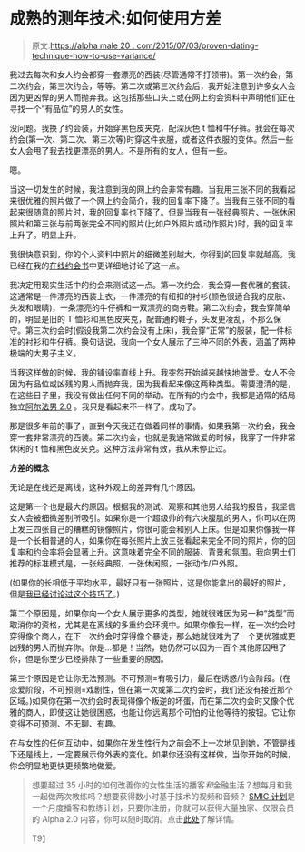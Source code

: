 # 成熟的测年技术:如何使用方差

> 原文:[https://alpha male 20 . com/2015/07/03/proven-dating-technique-how-to-use-variance/](https://alphamale20.com/2015/07/03/proven-dating-technique-how-to-use-variance/)

我过去每次和女人约会都穿一套漂亮的西装(尽管通常不打领带)。第一次约会，第二次约会，第三次约会，等等。第二次或第三次约会后，我开始注意到许多女人会因为更凶悍的男人而抛弃我。这包括那些口头上或在网上约会资料中声明他们正在寻找一个“有品位”的男人的女性。

没问题。我换了约会装，开始穿黑色皮夹克，配深灰色 t 恤和牛仔裤。我会在每次约会(第一次、第二次、第三次等)时穿这件衣服，或者这件衣服的变体。然后一些女人会甩了我去找更漂亮的男人。不是所有的女人，但有一些。

嗯。

当这一切发生的时候，我注意到我的网上约会非常有趣。当我用三张不同的我看起来很优雅的照片做了一个网上约会简介，我的回复率下降了。当我有三张不同的看起来很随意的照片时，我的回复率也下降了。但是当我有一张经典照片、一张休闲照片和第三张与前两张完全不同的照片(比如户外照片或动作照片)时，我的回复率上升了。明显上升。

我很快意识到，你的个人资料中照片的细微差别越大，你得到的回复率就越高。我已经在我的[在线约会书](http://www.onlinedatingsuccessnow.com)中更详细地讨论了这一点。

我决定用现实生活中的约会来测试这一点。第一次约会，我会穿一套优雅的套装。这通常是一件漂亮的西装上衣，一件漂亮的有纽扣的衬衫(颜色很适合我的皮肤、头发和眼睛)，一条漂亮的牛仔裤和一双漂亮的商务鞋。第二次约会，我会穿简单的，明显是旧的 T 恤衫和黑色皮夹克，配普通的鞋子，头发更凌乱，不那么保守。第三次约会时(假设我第二次约会没有上床)，我会穿“正常”的服装，配一件标准的衬衫和牛仔裤。换句话说，我向一个女人展示了三种不同的外表，涵盖了两种极端的大男子主义。

当我这样做的时候，我的铺设率直线上升。我突然开始越来越快地做爱。女人不会因为有品位或凶残的男人而抛弃我，因为我看起来像这两种类型。需要澄清的是，在这些日子里，我没有做出任何不同的举动。在所有的约会中，我都是通常的结局独立[阿尔法男 2.0](https://blackdragonblog.com/the-alpha-male-2-0/) 。我只是看起来不一样了。成功了。

那是很多年前的事了，直到今天我还在做着同样的事情。如果我第一次约会，我会穿一套非常漂亮的西装。第二次约会，也就是我通常做爱的时候，我穿了一件非常休闲的 t 恤和黑色皮夹克。这种方法非常有效，我从未停止过。

**方差的概念**

无论是在线还是离线，这种外观上的差异有几个原因。

这是第一个也是最大的原因。根据我的测试、观察和其他男人给我的报告，我坚信女人会被细微差别所吸引。如果你是一个超级帅的有六块腹肌的男人，你可以在网上发三四张自己的糟糕的镜像照片，你很可能会和别人上床。但是如果你像我一样是一个长相普通的人，如果你在每张照片上放三张看起来完全不同的照片，你的回复率和约会率将会显著上升。这意味着完全不同的服装、背景和氛围。我向男士们推荐的标准模式是，一张经典照，一张休闲照，一张动作/户外照。

(如果你的长相低于平均水平，最好只有一张照片，这是你能拿出的最好的照片，但是[我已经讨论过这个技巧了](https://blackdragonblog.com/2014/07/24/10-steps-on-how-to-create-ultimate-online-dating-photo/)。)

第二个原因是，如果你向一个女人展示更多的类型，她就很难因为另一种“类型”而取消你的资格，尤其是在离线的多重约会环境中。如果你像我一样，在一次约会时穿得像个商人，在下一次约会时穿得像个暴徒，那么她就很难为了一个更优雅或更凶残的男人而抛弃你。你是...都是！当然，她仍然可以因为一百个其他原因甩了你，但是你至少已经排除了一些重要的原因。

第三个原因是它让你无法预测。不可预测=有吸引力，最后在诱惑/约会阶段。(在恋爱阶段，不可预测=戏剧性，但在第一次或第二次约会时，我们还没有接近那个区域。)如果你在第一次约会时表现得像个叛逆的坏蛋，而在第二次约会时又像个优雅的商人，即使这让她很困惑，也能让你远离那个可怕的让他等待的按钮。它让你变得不可预测、不无聊、有趣。

在与女性的任何互动中，如果你在发生性行为之前会不止一次地见到她，不管是线下还是线上，一定要展示你外表的变化。如果你还没有这样做，当你开始的时候，你会明显地更快更频繁地做爱。

> 想要超过 35 小时的如何改善你的女性生活的播客*和*金融生活？想每月和我一起做两次教练吗？想要获得数小时基于技术的视频和音频？ [SMIC 计划](https://alphamale20.kartra.com/page/vIL17)是一个月度播客和教练计划，只要你注册，你就可以获得大量独家、仅限会员的 Alpha 2.0 内容，你可以随时取消。点击[此处](https://alphamale20.kartra.com/page/vIL17)了解详情。
> 
> T9】